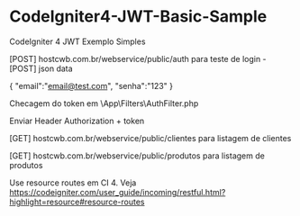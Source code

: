 # CodeIgniter4-JWT-Basic-Sample

CodeIgniter 4 JWT Exemplo Simples

[POST] hostcwb.com.br/webservice/public/auth para teste de login - [POST] json data 

{
"email":"email@test.com",
"senha":"123"
}


Checagem do token em \App\Filters\AuthFilter.php

Enviar Header Authorization + token

[GET] hostcwb.com.br/webservice/public/clientes para listagem de clientes

[GET] hostcwb.com.br/webservice/public/produtos para listagem de produtos

Use resource routes em CI 4. Veja https://codeigniter.com/user_guide/incoming/restful.html?highlight=resource#resource-routes
